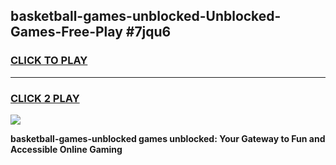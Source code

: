 
## basketball-games-unblocked-Unblocked-Games-Free-Play #7jqu6
<h3>
<a href="https://us.freeplayer.one?title=basketball-games-unblocked&ref=9M">CLICK TO PLAY</a></h3>
<hr>

<h3>
<a href="https://us.freeplayer.one?title=basketball-games-unblocked&ref=9M">CLICK 2 PLAY</a>
  
</h3>

<a href="https://us.freeplayer.one?title=basketball-games-unblocked&ref=9M"><img src="https://clearcache.store/games.png"></a>


**basketball-games-unblocked games unblocked: Your Gateway to Fun and Accessible Online Gaming**
